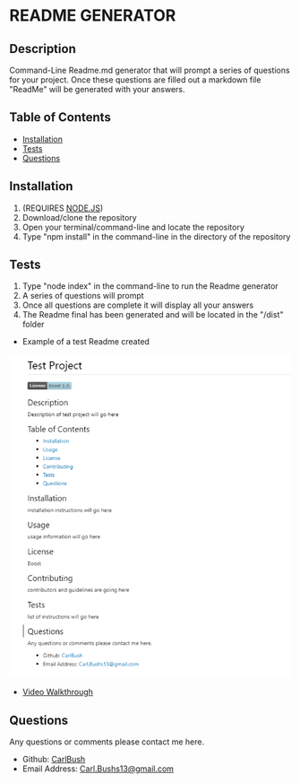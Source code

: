 # README GENERATOR

## Description

Command-Line Readme.md generator that will prompt a series of questions for your project. 
Once these questions are filled out a markdown file "ReadMe" will be generated with your answers.

## Table of Contents
* [Installation](#Installation)
* [Tests](#Tests)
* [Questions](#Questions)

## Installation

1. (REQUIRES [NODE.JS](https://nodejs.org/en/)) 
2. Download/clone the repository
4. Open your terminal/command-line and locate the repository
5. Type "npm install" in the command-line in the directory of the repository


## Tests

1. Type "node index" in the command-line to run the Readme generator
2. A series of questions will prompt
3. Once all questions are complete it will display all your answers
4. The Readme final has been generated and will be located in the "/dist" folder
* Example of a test Readme created 

<kbd>![ScreenShot](https://github.com/CarlBush/readme-generator/blob/main/readme_support/example1.png)</kbd>

* [Video Walkthrough](https://drive.google.com/file/d/1BIOpauwqBEImVwF4uYJRDpayKdKau4wu/view)

            
## Questions

Any questions or comments please contact me here.
* Github: [CarlBush](https://github.com/CarlBush)
* Email Address: [Carl.Bushs13@gmail.com](mailto:Carl.Bushs13@gmail.com)
